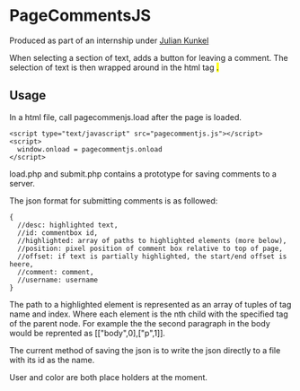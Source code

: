 # PageCommentsJS
Produced as part of an internship under [Julian Kunkel](https://hps.vi4io.org/about/people/julian_kunkel)

When selecting a section of text, adds a button for leaving a comment. The selection of text is then wrapped around in the html tag <mark>.


## Usage
In a html file, call pagecommenjs.load after the page is loaded.
```
<script type="text/javascript" src="pagecommentjs.js"></script>
<script>
  window.onload = pagecommentjs.onload
</script>
```

load.php and submit.php contains a prototype for saving comments to a server.

The json  format for submitting comments is as followed:
```
{
  //desc: highlighted text,
  //id: commentbox id,
  //highlighted: array of paths to highlighted elements (more below),
  //position: pixel position of comment box relative to top of page,
  //offset: if text is partially highlighted, the start/end offset is heere,
  //comment: comment,
  //username: username
}
```

The path to a highlighted element is represented as an array of tuples of tag name and index. Where each element is the nth child with the specified tag of the parent node. For example the the second paragraph in the body would be reprented as [["body",0],["p",1]].

The current method of saving the json is to write the json directly to a file with its id as the name.

User and color are both place holders at the moment.
